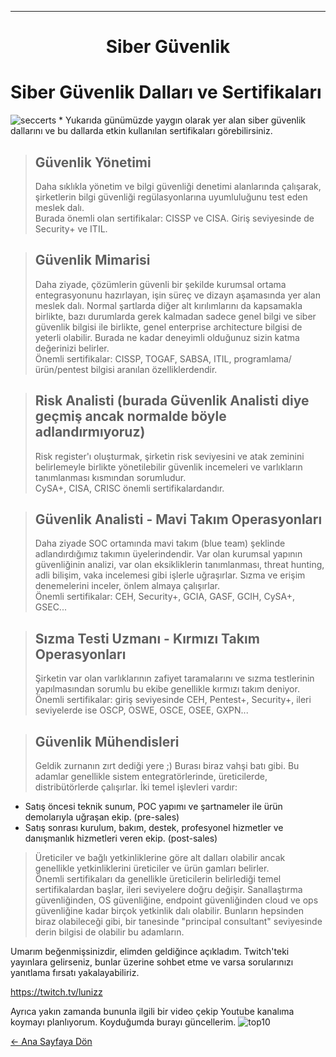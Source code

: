 <a name="top"></a>

---
<h1 align="center">Siber Güvenlik</h1>

# Siber Güvenlik Dalları ve Sertifikaları   
<img src="https://i.ibb.co/3M2Tp0c/seccerts.png" alt="seccerts" border="0">
* Yukarıda günümüzde yaygın olarak yer alan siber güvenlik dallarını ve bu dallarda etkin kullanılan sertifikaları görebilirsiniz.  
  
> ## Güvenlik Yönetimi
> Daha sıklıkla yönetim ve bilgi güvenliği denetimi alanlarında çalışarak, şirketlerin bilgi güvenliği regülasyonlarına uyumluluğunu test eden meslek dalı.  
Burada önemli olan sertifikalar: CISSP ve CISA. Giriş seviyesinde de Security+ ve ITIL.

> ## Güvenlik Mimarisi
> Daha ziyade, çözümlerin güvenli bir şekilde kurumsal ortama entegrasyonunu hazırlayan, işin süreç ve dizayn aşamasında yer alan meslek dalı. Normal şartlarda diğer alt kırılımlarını da kapsamakla birlikte, bazı durumlarda gerek kalmadan sadece genel bilgi ve siber güvenlik bilgisi ile birlikte, genel enterprise architecture bilgisi de yeterli olabilir. Burada ne kadar deneyimli olduğunuz sizin katma değerinizi belirler.  
Önemli sertifikalar: CISSP, TOGAF, SABSA, ITIL, programlama/ürün/pentest bilgisi aranılan özelliklerdendir.

> ## Risk Analisti (burada Güvenlik Analisti diye geçmiş ancak normalde böyle adlandırmıyoruz)
> Risk register'ı oluşturmak, şirketin risk seviyesini ve atak zeminini belirlemeyle birlikte yönetilebilir güvenlik incemeleri ve varlıkların tanımlanması kısmından sorumludur.  
CySA+, CISA, CRISC önemli sertifikalardandır.

> ## Güvenlik Analisti - Mavi Takım Operasyonları
> Daha ziyade SOC ortamında mavi takım (blue team) şeklinde adlandırdığımız takımın üyelerindendir. Var olan kurumsal yapının güvenliğinin analizi, var olan eksikliklerin tanımlanması, threat hunting, adli bilişim, vaka incelemesi gibi işlerle uğraşırlar. Sızma ve erişim denemelerini inceler, önlem almaya çalışırlar.  
Önemli sertifikalar: CEH, Security+, GCIA, GASF, GCIH, CySA+, GSEC...

> ## Sızma Testi Uzmanı - Kırmızı Takım Operasyonları
> Şirketin var olan varlıklarının zafiyet taramalarını ve sızma testlerinin yapılmasından sorumlu bu ekibe genellikle kırmızı takım deniyor.  
Önemli sertifikalar: giriş seviyesinde CEH, Pentest+, Security+, ileri seviyelerde ise OSCP, OSWE, OSCE, OSEE, GXPN...

> ## Güvenlik Mühendisleri
> Geldik zurnanın zırt dediği yere ;) Burası biraz vahşi batı gibi. Bu adamlar genellikle sistem entegratörlerinde, üreticilerde, distribütörlerde çalışırlar. İki temel işlevleri vardır:
* Satış öncesi teknik sunum, POC yapımı ve şartnameler ile ürün demolarıyla uğraşan ekip. (pre-sales)
* Satış sonrası kurulum, bakım, destek, profesyonel hizmetler ve danışmanlık hizmetleri veren ekip. (post-sales)
> Üreticiler ve bağlı yetkinliklerine göre alt dalları olabilir ancak genellikle yetkinliklerini üreticiler ve ürün gamları belirler.  
Önemli sertifikaları da genellikle üreticilerin belirlediği temel sertifikalardan başlar, ileri seviyelere doğru değişir.
> Sanallaştırma güvenliğinden, OS güvenliğine, endpoint güvenliğinden cloud ve ops güvenliğine kadar birçok yetkinlik dalı olabilir. Bunların hepsinden biraz olabileceği gibi, bir tanesinde "principal consultant" seviyesinde derin bilgisi de olabilir bu adamların.

Umarım beğenmişsinizdir, elimden geldiğince açıkladım.
Twitch'teki yayınlara gelirseniz, bunlar üzerine sohbet etme ve varsa sorularınızı yanıtlama fırsatı yakalayabiliriz.

https://twitch.tv/lunizz

Ayrıca yakın zamanda bununla ilgili bir video çekip Youtube kanalıma koymayı planlıyorum. Koyduğumda burayı güncellerim.
![top10](https://pbs.twimg.com/media/Eb8MV7dWoAAKWZi?format=jpg&name=large)  

[← Ana Sayfaya Dön](https://github.com/LuNiZz/siber-guvenlik-sss)

